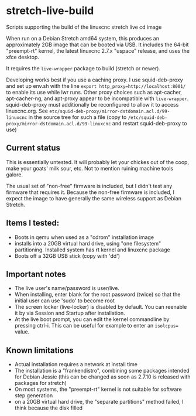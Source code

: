 # stretch-live-build
Scripts supporting the build of the linuxcnc stretch live cd image

When run on a Debian Stretch amd64 system, this produces an approximately 2GB image that can be booted via USB.
It includes the 64-bit "preempt-rt" kernel, the latest linuxcnc 2.7.x "uspace" release, and uses the xfce desktop.

It requires the `live-wrapper` package to build (stretch or newer).

Developing works best if you use a caching proxy.
I use squid-deb-proxy and set up env.sh with the line `export http_proxy=http://localhost:8001/` to enable its use while lwr runs.
Other proxy choices such as apt-cacher, apt-cacher-ng, and apt-proxy appear to be incompatible with `live-wrapper`.
squid-deb-proxy must additionally be reconfigured to allow it to access linuxcnc.org.
See `etc/squid-deb-proxy/mirror-dstdomain.acl.d/99-linuxcnc` in the source tree for such a file
(copy to `/etc/squid-deb-proxy/mirror-dstdomain.acl.d/99-linuxcnc` and restart squid-deb-proxy to use)

## Current status
This is essentially untested.  It will probably let your chickes out of the coop, make your goats' milk sour, etc.
Not to mention ruining machine tools galore.

The usual set of "non-free" firmware is included, but I didn't test any firmware that requires it.
Because the non-free firmware is included, I expect the image to have generally the same wireless support as Debian Stretch.

## Items I tested:
* Boots in qemu when used as a "cdrom" installation image
* installs into a 20GB virtual hard drive, using "one filesystem" partitioning.  Installed system has rt kernel and linuxcnc package
* Boots off a 32GB USB stick (copy with 'dd')

## Important notes
* The live user's name/password is user/live.
* When installing, enter blank for the root password (twice) so that the initial user can use 'sudo' to become root
* The screen locker (live-locker) is disabled by default.  You can reenable it by via Session and Startup after installation.
* At the live boot prompt, you can edit the kernel commandline by pressing ctrl-i.  This can be useful for example to enter an `isolcpus=` value.

## Known limitations
* Actual installation requires a network at install time
* The installation is a "frankendistro", combining some packages intended for Debian Jessie
  (this can be changed as soon as 2.7.10 is released with packages for stretch)
* On most systems, the "preempt-rt" kernel is not suitable for software step generation
* on a 20GB virtual hard drive, the "separate partitions" method failed, I think because the disk filled

